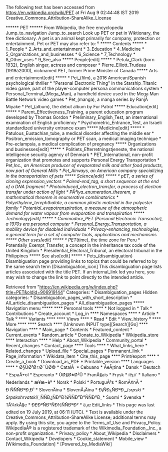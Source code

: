 The following text has been accessed from https://en.wikipedia.org/wiki/PET at Fri Aug 9 02:44:48 IST 2019
Creative_Commons_Attribution-ShareAlike_License




















****** PET ******
From Wikipedia, the free encyclopedia
Jump_to_navigation Jump_to_search
 Look up PET or pet in Wiktionary, the free dictionary.
A pet is an animal kept primarily for company, protection or entertainment.
Pet or PET may also refer to:
⁰
***** Contents *****
    * 1_People
    * 2_Arts_and_entertainment
    * 3_Education
    * 4_Medicine
    * 5_Organizations_and_businesses
    * 6_Science
    * 7_Technology
    * 8_Other_uses
    * 9_See_also
***** People[edit] *****
    * Petula_Clark (born 1932), English singer, actress and composer
    * Pierre_Elliott_Trudeau (1919â2000), nicknamed PET, former Prime
      Minister of Canada
***** Arts and entertainment[edit] *****
    * Pet_(film), a 2016 American/Spanish psychological thriller
    * "Personal Electronic Thing" in the Starship_Titanic video game, part of
      the player-computer persona communications system
    * Personal_Terminal_(Mega_Man), a handheld device used in the Mega Man
      Battle Network video games
    * Pet_(manga), a manga series by RanjÅ Miyake
    * Pet_(album), the debut album by Fur Patrol
***** Education[edit] *****
    * Parent_Effectiveness_Training, a parent education program developed by
      Thomas Gordon
    * Preliminary_English_Test, an international examination of English
      proficiency
    * Psychometric_Entrance_Test, an Israeli standardized university entrance
      exam
***** Medicine[edit] *****
    * Patulous_Eustachian_tube, a medical disorder affecting the middle ear
    * Positron_emission_tomography or PET scan, a medical imaging technique
    * Pre-eclampsia, a medical complication of pregnancy
***** Organizations and businesses[edit] *****
    * Politiets_Efterretningstjeneste, the national intelligence security
      agency of Denmark
    * PET_International, non-profit organization that promotes and supports
      Personal Energy Transportation
    * Pet,_Inc., an American producer of evaporated milk and other food
      products, now part of General Mills
    * Pet_Airways, an American company specializing in the transportation of
      pets
***** Science[edit] *****
    * pET, a series of cloning expression_vectors
    * Paired-end_tag, a short sequence at the end of a DNA fragment
    * Photoinduced_electron_transfer, a process of electron transfer under
      action of light
    * PÃ³lya_enumeration_theorem, a mathematical theorem in enumerative
      combinatorics
    * Polyethylene_terephthalate, a common plastic material in the polyester
      family
    * Potential_evapotranspiration, a measure of the atmospheric demand for
      water vapour from evaporation and transpiration
***** Technology[edit] *****
    * Commodore_PET (Personal Electronic Transactor), a 1970s era personal
      computer
    * Personal_Energy_Transportation, a mobility device for disabled
      individuals
    * Privacy-enhancing_technologies, a general term for a set of computer
      tools, applications and mechanisms
***** Other uses[edit] *****
    * PET_(time), the time zone for Peru
    * Potentially_Exempt_Transfer, a concept in the inheritance tax code of the
      United Kingdom
    * Presidential_Electoral_Tribunal, an electoral tribunal in the Philippines
***** See also[edit] *****
    * Pets_(disambiguation)
                      Disambiguation page providing links to topics that could
                      be referred to by the same search term
[Disambiguation_icon] This disambiguation page lists articles associated with
                      the title PET.
                      If an internal_link led you here, you may wish to change
                      the link to point directly to the intended article.

Retrieved from "https://en.wikipedia.org/w/index.php?title=PET&oldid=906919144"
Categories:
    * Disambiguation_pages
Hidden categories:
    * Disambiguation_pages_with_short_description
    * All_article_disambiguation_pages
    * All_disambiguation_pages
***** Navigation menu *****
**** Personal tools ****
    * Not logged in
    * Talk
    * Contributions
    * Create_account
    * Log_in
**** Namespaces ****
    * Article
    * Talk
⁰
**** Variants ****
**** Views ****
    * Read
    * Edit
    * View_history
⁰
**** More ****
**** Search ****
[Unknown INPUT type][Search][Go]
**** Navigation ****
    * Main_page
    * Contents
    * Featured_content
    * Current_events
    * Random_article
    * Donate_to_Wikipedia
    * Wikipedia_store
**** Interaction ****
    * Help
    * About_Wikipedia
    * Community_portal
    * Recent_changes
    * Contact_page
**** Tools ****
    * What_links_here
    * Related_changes
    * Upload_file
    * Special_pages
    * Permanent_link
    * Page_information
    * Wikidata_item
    * Cite_this_page
**** Print/export ****
    * Create_a_book
    * Download_as_PDF
    * Printable_version
**** Languages ****
    * Ø§ÙØ¹Ø±Ø¨ÙØ©
    * CatalÃ 
    * Cebuano
    * ÄeÅ¡tina
    * Dansk
    * Deutsch
    * EspaÃ±ol
    * Esperanto
    * ÙØ§Ø±Ø³Û
    * FranÃ§ais
    * Frysk
    * íêµ­ì´
    * Italiano
    * Nederlands
    * æ¥æ¬èª
    * Norsk
    * Polski
    * PortuguÃªs
    * RomÃ¢nÄ
    * Ð ÑÑÑÐºÐ¸Ð¹
    * SlovenÄina
    * SlovenÅ¡Äina
    * Ð¡ÑÐ¿ÑÐºÐ¸_/_srpski
    * Srpskohrvatski_/_ÑÑÐ¿ÑÐºÐ¾ÑÑÐ²Ð°ÑÑÐºÐ¸
    * Suomi
    * Svenska
    * TÃ¼rkÃ§e
    * Ð£ÐºÑÐ°ÑÐ½ÑÑÐºÐ°
    * ä¸­æ
Edit_links
    * This page was last edited on 19 July 2019, at 06:11 (UTC).
    * Text is available under the Creative_Commons_Attribution-ShareAlike
      License; additional terms may apply. By using this site, you agree to the
      Terms_of_Use and Privacy_Policy. WikipediaÂ® is a registered trademark of
      the Wikimedia_Foundation,_Inc., a non-profit organization.
    * Privacy_policy
    * About_Wikipedia
    * Disclaimers
    * Contact_Wikipedia
    * Developers
    * Cookie_statement
    * Mobile_view
    * [Wikimedia_Foundation]
    * [Powered_by_MediaWiki]
